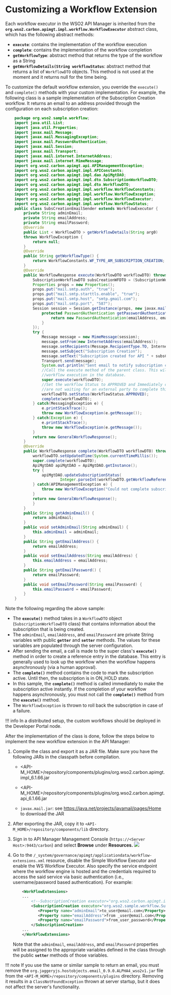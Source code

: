 # Customizing a Workflow Extension

Each workflow executor in the WSO2 API Manager is inherited from the **`org.wso2.carbon.apimgt.impl.workflow.WorkflowExecutor`** abstract class, which has the following abstract methods:

-   **`execute`**: contains the implementation of the workflow execution
-   **`complete`**: contains the implementation of the workflow completion
-   **`getWorkflowType`**: abstract method that returns the type of the workflow as a String
-   **`getWorkflowDetails(String workflowStatus`**: abstract method that returns a list of `WorkflowDTO` objects. This method is not used at the moment and it returns null for the time being.

To customize the default workflow extension, you override the `execute()` and `complete()` methods with your custom implementation. For example, the following class is a sample implementation of the Subscription Creation workflow. It returns an email to an address provided through the configuration on each subscription creation:

``` java
    package org.wso2.sample.workflow;
    import java.util.List;
    import java.util.Properties;
    import javax.mail.Message;
    import javax.mail.MessagingException;
    import javax.mail.PasswordAuthentication;
    import javax.mail.Session;
    import javax.mail.Transport;
    import javax.mail.internet.InternetAddress;
    import javax.mail.internet.MimeMessage;
    import org.wso2.carbon.apimgt.api.APIManagementException;
    import org.wso2.carbon.apimgt.impl.APIConstants;
    import org.wso2.carbon.apimgt.impl.dao.ApiMgtDAO;
    import org.wso2.carbon.apimgt.impl.dto.SubscriptionWorkflowDTO;
    import org.wso2.carbon.apimgt.impl.dto.WorkflowDTO;
    import org.wso2.carbon.apimgt.impl.workflow.WorkflowConstants;
    import org.wso2.carbon.apimgt.impl.workflow.WorkflowException;
    import org.wso2.carbon.apimgt.impl.workflow.WorkflowExecutor;
    import org.wso2.carbon.apimgt.impl.workflow.WorkflowStatus;
    public class SubsCreationEmailSender extends WorkflowExecutor {
        private String adminEmail;
        private String emailAddress;
        private String emailPassword;
        @Override
        public List < WorkflowDTO > getWorkflowDetails(String arg0)
        throws WorkflowException {
            return null;
        }
        @Override
        public String getWorkflowType() {
            return WorkflowConstants.WF_TYPE_AM_SUBSCRIPTION_CREATION;
        }
        @Override
        public WorkflowResponse execute(WorkflowDTO workflowDTO) throws WorkflowException {
            SubscriptionWorkflowDTO subsCreationWFDTO = (SubscriptionWorkflowDTO) workflowDTO;
            Properties props = new Properties();
            props.put("mail.smtp.auth", "true");
            props.put("mail.smtp.starttls.enable", "true");
            props.put("mail.smtp.host", "smtp.gmail.com");
            props.put("mail.smtp.port", "587");
            Session session = Session.getInstance(props, new javax.mail.Authenticator() {
                protected PasswordAuthentication getPasswordAuthentication() {
                    return new PasswordAuthentication(emailAddress, emailPassword);
                }
            });
            try {
                Message message = new MimeMessage(session);
                message.setFrom(new InternetAddress(emailAddress));
                message.setRecipients(Message.RecipientType.TO, InternetAddress.parse(adminEmail));
                message.setSubject("Subscription Creation");
                message.setText("Subscription created for API " + subsCreationWFDTO.getApiName() + " using Application " + subsCreationWFDTO.getApplicationName() + " by user " + subsCreationWFDTO.getSubscriber());
                Transport.send(message);
                System.out.println("Sent email to notify subscription creation");
                //Call the execute method of the parent class. This will create a reference for the
                //workflow execution in the database.
                super.execute(workflowDTO);
                //Set the workflow Status to APPROVED and Immediately complete the workflow since we
                //are not waiting for an external party to complete this.
                workflowDTO.setStatus(WorkflowStatus.APPROVED);
                complete(workflowDTO);
            } catch(MessagingException e) {
                e.printStackTrace();
                throw new WorkflowException(e.getMessage());
            } catch(Exception e) {
                e.printStackTrace();
                throw new WorkflowException(e.getMessage());
            }
            return new GeneralWorkflowResponse();
        }
        @Override
        public WorkflowResponse complete(WorkflowDTO workflowDTO) throws WorkflowException {
            workflowDTO.setUpdatedTime(System.currentTimeMillis());
            super.complete(workflowDTO);
            ApiMgtDAO apiMgtDAO = ApiMgtDAO.getInstance();
            try {
                apiMgtDAO.updateSubscriptionStatus(
                        Integer.parseInt(workflowDTO.getWorkflowReference()), APIConstants.SubscriptionStatus.UNBLOCKED);
            } catch(APIManagementException e) {
                throw new WorkflowException("Could not complete subscription creation workflow", e);
            }
            return new GeneralWorkflowResponse();
            }
        }
        public String getAdminEmail() {
            return adminEmail;
        }
        public void setAdminEmail(String adminEmail) {
            this.adminEmail = adminEmail;
        }
        public String getEmailAddress() {
            return emailAddress;
        }
        public void setEmailAddress(String emailAddress) {
            this.emailAddress = emailAddress;
        }
        public String getEmailPassword() {
            return emailPassword;
        }
        public void setEmailPassword(String emailPassword) {
            this.emailPassword = emailPassword;
        }
    }
```

Note the following regarding the above sample:

-   The **`execute()`** method takes in a `WorkflowDTO` object (`SubscriptionWorkflowDTO` class) that contains information about the subscription that is being created.
-   The `adminEmail`, `emailAddress`, and `emailPassword` are private String variables with public **`getter`** and **`setter`** methods. The values for these variables are populated through the server configuration.
-   After sending the email, a call is made to the super class's **`execute()`** method in order to create a reference entry in the database. This entry is generally used to look up the workflow when the workflow happens asynchronously (via a human approval).
-   The **`complete()`** method contains the code to mark the subscription active. Until then, the subscription is in ON\_HOLD state.
-   In this sample, the **`complete()`** method is called immediately to make the subscription active instantly. If the completion of your workflow happens asynchronously, you must not call the **`complete()`** method from the **`execute()`** method.
-   The `WorkflowException` is thrown to roll back the subscription in case of a failure.

!!! info
    In a distributed setup, the custom workflows should be deployed in the Developer Portal node.


After the implementation of the class is done, follow the steps below to implement the new workflow extension in the API Manager:

1.  Compile the class and export it as a JAR file. Make sure you have the following JARs in the classpath before compilation.
    - <API-M_HOME>/repository/components/plugins/org.wso2.carbon.apimgt.impl_6.1.66.jar

    - <API-M_HOME>/repository/components/plugins/org.wso2.carbon.apimgt.api_6.1.66.jar

    - `javax.mail.jar`: see <https://java.net/projects/javamail/pages/Home> to download the JAR

2.  After exporting the JAR, copy it to `<API-M_HOME>/repository/components/lib` directory.
3.  Sign in to API Manager Management Console (`https://<Server Host>:9443/carbon`) and select **Browse** under **Resources.**
    **![]({{base_path}}/assets/attachments/103334715/103334716.png)**

4.  Go to the `/_system/governance/apimgt/applicationdata/workflow-extensions.xml` resource, disable the Simple Workflow Executor and enable the WS Workflow Executor. Also specify the service endpoint where the workflow engine is hosted and the credentials required to access the said service via basic authentication (i.e., username/password based authentication). For example:

    ``` xml
        <WorkFlowExtensions>
        ...
            <!--SubscriptionCreation executor="org.wso2.carbon.apimgt.impl.workflow.SubscriptionCreationSimpleWorkflowExecutor"/-->
            <SubscriptionCreation executor="org.wso2.sample.workflow.SubsCreationEmailSender">
               <Property name="adminEmail">to_user@email.com</Property>
               <Property name="emailAddress">from _user@email.com</Property>
               <Property name="emailPassword">from_user_password</Property>
            </SubscriptionCreation>
        ...
        </WorkFlowExtensions>
    ```

    Note that the `adminEmail`, `emailAddress`, and `emailPassword` properties will be assigned to the appropriate variables defined in the class through the public **`setter`** methods of those variables.

!!! note
    If you use the same or similar sample to return an email, you must remove the `org.jaggeryjs.hostobjects.email_0.9.0.ALPHA4_wso2v1.jar` file from the `<API-M_HOME>/repository/components/plugins` directory. Removing it results in a `ClassNotFoundException` thrown at server startup, but it does not affect the server's functionality.


